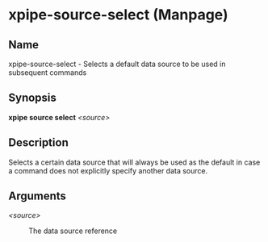 # xpipe-source-select (Manpage)

<h2 id="_name">Name</h2>
<div class="sectionbody">
<p>xpipe-source-select - Selects a default data source to be used in subsequent commands</p>
</div>
<div class="sect1">
<h2 id="_synopsis">Synopsis</h2>
<div class="sectionbody">
<div class="paragraph">
<p><strong>xpipe source select</strong> <em>&lt;source&gt;</em></p>
</div>
</div>
</div>
<div class="sect1">
<h2 id="_description">Description</h2>
<div class="sectionbody">
<div class="paragraph">
<p>Selects a certain data source that will always be used as the default in case a command does not explicitly specify another data source.</p>
</div>
</div>
</div>
<div class="sect1">
<h2 id="_arguments">Arguments</h2>
<div class="sectionbody">
<div class="dlist">
<dl>
<dt class="hdlist1"><em>&lt;source&gt;</em></dt>
<dd>
<p>The data source reference</p>
</dd>
</dl>
</div>
</div>
</div>
